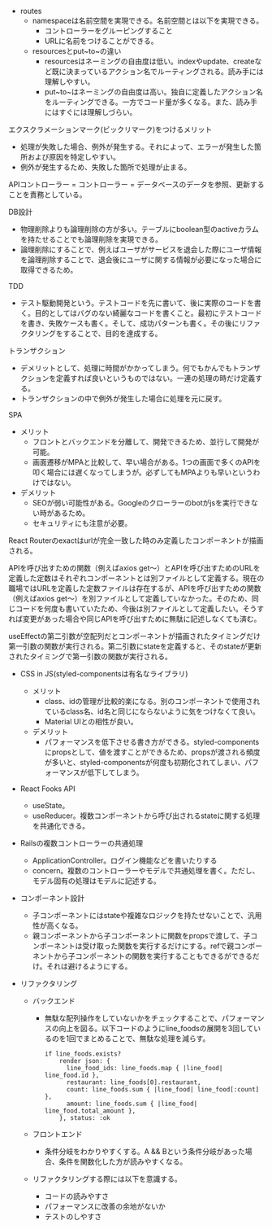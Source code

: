 - routes
    - namespaceは名前空間を実現できる。名前空間とは以下を実現できる。
        - コントローラーをグルーピングすること
        - URLに名前をつけることができる。
    - resourcesとput~to~の違い
        - resourcesはネーミングの自由度は低い。indexやupdate、createなど既に決まっているアクション名でルーティングされる。読み手には理解しやすい。
        - put~to~はネーミングの自由度は高い。独自に定義したアクション名をルーティングできる。一方でコード量が多くなる。また、読み手にはすぐには理解しづらい。

エクスクラメーションマーク(ビックリマーク)をつけるメリット

- 処理が失敗した場合、例外が発生する。それによって、エラーが発生した箇所および原因を特定しやすい。
- 例外が発生するため、失敗した箇所で処理が止まる。

APIコントローラー = コントローラー = データベースのデータを参照、更新することを責務としている。

DB設計

- 物理削除よりも論理削除の方が多い。テーブルにboolean型のactiveカラムを持たせることでも論理削除を実現できる。
- 論理削除にすることで、例えばユーザがサービスを退会した際にユーザ情報を論理削除することで、退会後にユーザに関する情報が必要になった場合に取得できるため。

TDD

- テスト駆動開発という。テストコードを先に書いて、後に実際のコードを書く。目的としてはバグのない綺麗なコードを書くこと。最初にテストコードを書き、失敗ケースも書く。そして、成功パターンも書く。その後にリファクタリングをすることで、目的を達成する。

トランザクション

- デメリットとして、処理に時間がかかってしまう。何でもかんでもトランザクションを定義すれば良いというものではない。一連の処理の時だけ定義する。
- トランザクションの中で例外が発生した場合に処理を元に戻す。

SPA

- メリット
    - フロントとバックエンドを分離して、開発できるため、並行して開発が可能。
    - 画面遷移がMPAと比較して、早い場合がある。1つの画面で多くのAPIを叩く場合には遅くなってしまうが。必ずしてもMPAよりも早いというわけではない。
- デメリット
    - SEOが弱い可能性がある。Googleのクローラーのbotがjsを実行できない時があるため。
    - セキュリティにも注意が必要。

React Routerのexactはurlが完全一致した時のみ定義したコンポーネントが描画される。

APIを呼び出すための関数（例えばaxios get〜）とAPIを呼び出すためのURLを定義した定数はそれぞれコンポーネントとは別ファイルとして定義する。現在の職場ではURLを定義した定数ファイルは存在するが、APIを呼び出すための関数（例えばaxios get〜）を別ファイルとして定義していなかった。そのため、同じコードを何度も書いていたため、今後は別ファイルとして定義したい。そうすれば変更があった場合や同じAPIを呼び出すために無駄に記述しなくても済む。

useEffectの第二引数が空配列だとコンポーネントが描画されたタイミングだけ第一引数の関数が実行される。第二引数にstateを定義すると、そのstateが更新されたタイミングで第一引数の関数が実行される。

- CSS in JS(styled-componentsは有名なライブラリ)
    - メリット
        - class、idの管理が比較的楽になる。別のコンポーネントで使用されているclass名、id名と同じにならないように気をつけなくて良い。    
        - Material UIとの相性が良い。
    - デメリット
        - パフォーマンスを低下させる書き方ができる。styled-componentsにpropsとして、値を渡すことができるため、propsが渡される頻度が多いと、styled-componentsが何度も初期化されてしまい、パフォーマンスが低下してしまう。

- React Fooks API
    - useState。
    - useReducer。複数コンポーネントから呼び出されるstateに関する処理を共通化できる。
 
- Railsの複数コントローラーの共通処理
    - ApplicationController。ログイン機能などを書いたりする
    - concern。複数のコントローラーやモデルで共通処理を書く。ただし、モデル固有の処理はモデルに記述する。

- コンポーネント設計
    - 子コンポーネントにはstateや複雑なロジックを持たせないことで、汎用性が高くなる。
    - 親コンポーネントから子コンポーネントに関数をpropsで渡して、子コンポーネントは受け取った関数を実行するだけにする。refで親コンポーネントから子コンポーネントの関数を実行することもできるができるだけ。それは避けるようにする。

- リファクタリング
    - バックエンド
        - 無駄な配列操作をしていないかをチェックすることで、パフォーマンスの向上を図る。以下コードのようにline_foodsの展開を3回しているのを1回でまとめることで、無駄な処理を減らす。
          ```
          if line_foods.exists?
              render json: {
                line_food_ids: line_foods.map { |line_food| line_food.id },
                restaurant: line_foods[0].restaurant,
                count: line_foods.sum { |line_food| line_food[:count] },
                amount: line_foods.sum { |line_food| line_food.total_amount },
              }, status: :ok
          ```

    - フロントエンド
        - 条件分岐をわかりやすくする。A && Bという条件分岐があった場合、条件を関数化した方が読みやすくなる。
     
    - リファクタリングする際には以下を意識する。
        - コードの読みやすさ
        - パフォーマンスに改善の余地がないか
        - テストのしやすさ
